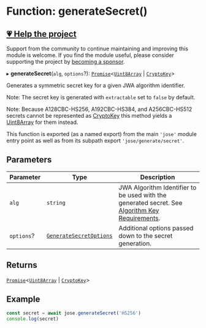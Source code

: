 # Function: generateSecret()

## [💗 Help the project](https://github.com/sponsors/panva)

Support from the community to continue maintaining and improving this module is welcome. If you find the module useful, please consider supporting the project by [becoming a sponsor](https://github.com/sponsors/panva).

▸ **generateSecret**(`alg`, `options`?): [`Promise`](https://developer.mozilla.org/docs/Web/JavaScript/Reference/Global_Objects/Promise)\<[`Uint8Array`](https://developer.mozilla.org/docs/Web/JavaScript/Reference/Global_Objects/Uint8Array) \| [`CryptoKey`](https://developer.mozilla.org/docs/Web/API/CryptoKey)\>

Generates a symmetric secret key for a given JWA algorithm identifier.

Note: The secret key is generated with `extractable` set to `false` by default.

Note: Because A128CBC-HS256, A192CBC-HS384, and A256CBC-HS512 secrets cannot be represented as
[CryptoKey](https://developer.mozilla.org/docs/Web/API/CryptoKey) this method yields a [Uint8Array](https://developer.mozilla.org/docs/Web/JavaScript/Reference/Global_Objects/Uint8Array) for them instead.

This function is exported (as a named export) from the main `'jose'` module entry point as well
as from its subpath export `'jose/generate/secret'`.

## Parameters

| Parameter | Type | Description |
| ------ | ------ | ------ |
| `alg` | `string` | JWA Algorithm Identifier to be used with the generated secret. See [Algorithm Key Requirements](https://github.com/panva/jose/issues/210). |
| `options`? | [`GenerateSecretOptions`](../interfaces/GenerateSecretOptions.md) | Additional options passed down to the secret generation. |

## Returns

[`Promise`](https://developer.mozilla.org/docs/Web/JavaScript/Reference/Global_Objects/Promise)\<[`Uint8Array`](https://developer.mozilla.org/docs/Web/JavaScript/Reference/Global_Objects/Uint8Array) \| [`CryptoKey`](https://developer.mozilla.org/docs/Web/API/CryptoKey)\>

## Example

```js
const secret = await jose.generateSecret('HS256')
console.log(secret)
```
